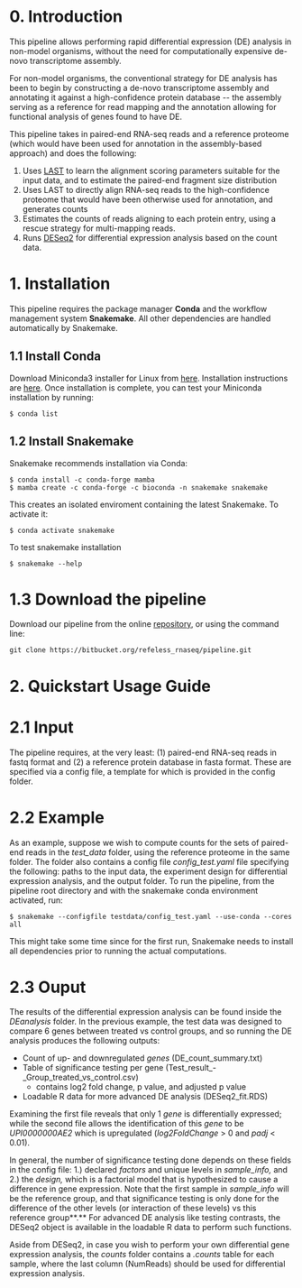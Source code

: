 # 0. Introduction
This pipeline allows performing rapid differential expression (DE) analysis in non-model organisms, without the need for computationally expensive de-novo transcriptome assembly. 

For non-model organisms, the conventional strategy for DE analysis has been to begin by constructing a de-novo transcriptome assembly and annotating it against a high-confidence protein database -- the assembly serving as a reference for read mapping and the annotation allowing for functional analysis of genes found to have DE. 

This pipeline takes in paired-end RNA-seq reads and a reference proteome (which would have been used for annotation in the assembly-based approach) and does the following:

1. Uses [LAST](https://gitlab.com/mcfrith/last) to learn the alignment scoring parameters suitable for the input data, and to estimate the paired-end fragment size distribution
2. Uses LAST to directly align RNA-seq reads to the high-confidence proteome that would have been otherwise used for annotation, and generates counts
3. Estimates the counts of reads aligning to each protein entry, using a rescue strategy for multi-mapping reads.
4. Runs [DESeq2](https://bioconductor.org/packages/release/bioc/html/DESeq2.html) for differential expression analysis based on the count data.

# 1. Installation
This pipeline requires the package manager **Conda** and the workflow management system **Snakemake**.
All other dependencies are handled automatically by Snakemake.
## 1.1 Install Conda 
Download Miniconda3  installer for Linux from  [here](https://docs.conda.io/en/latest/miniconda.html#linux-installers).
Installation instructions are [here](https://conda.io/projects/conda/en/latest/user-guide/install/linux.html).
Once installation is complete, you can test your Miniconda installation by running:
```
$ conda list
```
## 1.2 Install Snakemake
Snakemake recommends installation via Conda:
```
$ conda install -c conda-forge mamba
$ mamba create -c conda-forge -c bioconda -n snakemake snakemake
```
This creates an isolated enviroment containing the latest Snakemake. To activate it:
```
$ conda activate snakemake
```
To test snakemake installation 
```
$ snakemake --help
```
# 1.3 Download the pipeline
Download our pipeline from the online [repository](https://bitbucket.org/refeless_rnaseq/pipeline), or using the command line:
```
git clone https://bitbucket.org/refeless_rnaseq/pipeline.git
```
# 2. Quickstart Usage Guide

# 2.1 Input
The pipeline requires, at the very least: (1) paired-end RNA-seq reads in fastq format and (2) a reference protein database in fasta format. 
These are specified via a config file, a template for which is provided in the config folder.

# 2.2 Example
As an example, suppose we wish to compute counts for the sets of paired-end reads in the *test_data* folder, using the reference proteome in the same folder. 
The folder also contains a config file *config_test.yaml* file specifying the following: paths to the input data, the experiment design for differential expression analysis, and the output folder.
To run the pipeline, from the pipeline root directory and with the snakemake conda environment activated, run:
```
$ snakemake --configfile testdata/config_test.yaml --use-conda --cores all 
```
This might take some time since for the first run, Snakemake needs to install all dependencies prior to running the actual computations.
# 2.3 Ouput
The results of the differential expression analysis can be found inside the *DEanalysis* folder. In the previous example, the test data was designed to compare 6 genes between treated vs control groups, and so running the DE analysis produces the following outputs:

- Count of up- and downregulated *genes* (DE_count_summary.txt)
- Table of significance testing per gene (Test_result_-_Group_treated_vs_control.csv)
    - contains log2 fold change, p value, and adjusted p value
- Loadable R data for more advanced DE analysis (DESeq2_fit.RDS)

Examining the first file reveals that only 1 *gene* is differentially expressed; while the second file allows the identification of this *gene* to be *UPI0000000AE2* which is upregulated (*log2FoldChange* > 0 and *padj* < 0.01).

In general, the number of significance testing done depends on these fields in the config file: 1.) declared *factors* and unique levels in *sample_info,* and 2.) the *design,* which is a factorial model that is hypothesized to cause a difference in gene expression. Note that the first sample in *sample_info* will be the reference group, and that significance testing is only done for the difference of the other levels (or interaction of these levels) vs this reference group**.** For advanced DE analysis like testing contrasts, the DESeq2 object is available in the loadable R data to perform such functions. 

Aside from DESeq2, in case you wish to perform your own differential gene expression analysis, the *counts* folder contains a *.counts* table for each sample, where the last column (NumReads) should be used for differential expression analysis.